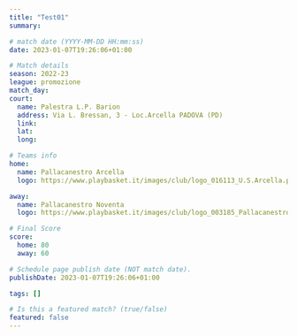 ```yaml
---
title: "Test01"
summary:

# match date (YYYY-MM-DD HH:mm:ss)
date: 2023-01-07T19:26:06+01:00

# Match details
season: 2022-23
league: promozione
match_day:
court:
  name: Palestra L.P. Barion
  address: Via L. Bressan, 3 - Loc.Arcella PADOVA (PD)
  link:
  lat:
  long:

# Teams info
home:
  name: Pallacanestro Arcella
  logo: https://www.playbasket.it/images/club/logo_016113_U.S.Arcella.png

away:
  name: Pallacanestro Noventa
  logo: https://www.playbasket.it/images/club/logo_003185_PallacanestroNoventaPol.Dil..png

# Final Score
score:
  home: 80
  away: 60

# Schedule page publish date (NOT match date).
publishDate: 2023-01-07T19:26:06+01:00

tags: []

# Is this a featured match? (true/false)
featured: false
---
```

